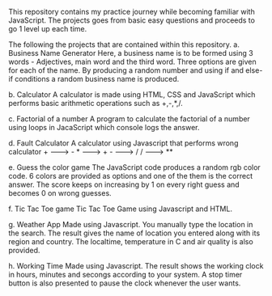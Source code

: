 This repository contains my practice journey while becoming familiar with JavaScript. The projects goes from basic easy questions and proceeds to go 1 level up each time.

The following the projects that are contained within this repository.
a.   Business Name Generator
     Here, a business name is to be formed using 3 words - Adjectives, main word and the third word. Three options are given for each of the name. By producing a random number and using if and else-if conditions a random business name is produced. 

b.   Calculator
     A calculator is made using HTML, CSS and JavaScript which performs basic arithmetic operations such as +,-,*,/.

c.   Factorial of a number
     A program to calculate the factorial of a number using loops in JacaScript which console logs the answer.

d.   Fault Calculator
     A calculator using Javascript that performs wrong calculator
     + ---> -
     * ---> +
     - ---> /
     / ---> **

e.   Guess the color game
     The JavaScript code produces a random rgb color code. 6 colors are provided as options and one of the them is the correct answer. The score keeps on increasing by 1 on every right guess and becomes 0 on wrong guesses.

f.   Tic Tac Toe game
     Tic Tac Toe Game using Javascript and HTML.

g.   Weather App
     Made using Javascript. You manually type the location in the search. The result gives the name of location you entered along with its region and country. The localtime, temperature in C and air quality is also provided.

h.   Working Time
     Made using Javascript. The result shows the working clock in hours, minutes and secongs according to your system. A stop timer button is also presented to pause the clock whenever the user wants.
     
